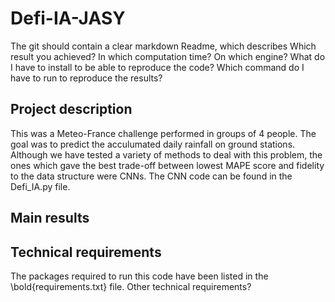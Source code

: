 
# Defi-IA-JASY

The git should contain a clear markdown Readme, which describes
Which result you achieved? In which computation time? On which engine?
What do I have to install to be able to reproduce the code?
Which command do I have to run to reproduce the results?

## Project description

This was a Meteo-France challenge performed in groups of 4 people. The goal was to predict the acculumated daily rainfall on ground stations.
Although we have tested a variety of methods to deal with this problem, the ones which gave the best trade-off between lowest MAPE score and fidelity to the data structure were CNNs. The CNN code can be found in the Defi_IA.py file.

## Main results

## Technical requirements

The packages required to run this code have been listed in the \bold{requirements.txt} file.
Other technical requirements?




